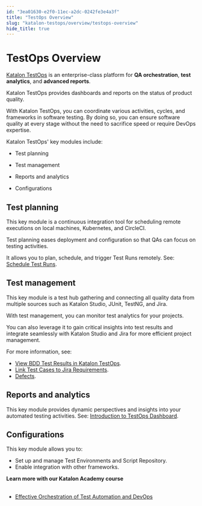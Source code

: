 ```yaml
---
id: "3ea01630-e2f0-11ec-a2dc-0242fe3e4a3f"
title: "TestOps Overview"
slug: "katalon-testops/overview/testops-overview"
hide_title: true
---
```


# <a id="id" class="anchor_top_offset"/><a id="ariaid-title1" class="anchor_top_offset"/>TestOps Overview

<p xmlns="http://www.w3.org/1999/xhtml" className="p"><a className="xref j-external-link" href="https://testops.katalon.io/home" target="_blank">Katalon TestOps</a> is   an enterprise-class platform for <strong className="ph b">QA orchestration</strong>,   <strong className="ph b">test analytics</strong>, and <strong className="ph b">advanced     reports</strong>.</p> 
<p xmlns="http://www.w3.org/1999/xhtml" className="p">Katalon TestOps provides dashboards and reports on the status of   product quality.</p> 
<p xmlns="http://www.w3.org/1999/xhtml" className="p">With Katalon TestOps, you can coordinate various activities,   cycles, and frameworks in software testing. By doing so, you can   ensure software quality at every stage without the need to   sacrifice speed or require DevOps expertise.</p> 
<div xmlns="http://www.w3.org/1999/xhtml" className="p">Katalon TestOps' key modules include:<ul className="ul"><li className="li"><p className="p">Test planning</p></li><li className="li"><p className="p">Test management</p></li><li className="li"><p className="p">Reports and analytics</p></li><li className="li"><p className="p">Configurations</p></li></ul></div>
    

## <a id="id_1" class="anchor_top_offset"/>Test planning

    
      
<p xmlns="http://www.w3.org/1999/xhtml" className="p">This key module is a continuous integration tool for scheduling   remote executions on local machines, Kubernetes, and CircleCI.</p> 
      
<p xmlns="http://www.w3.org/1999/xhtml" className="p">Test planning eases deployment and configuration so that QAs can   focus on testing activities.</p> 
      
<p xmlns="http://www.w3.org/1999/xhtml" className="p">It allows you to plan, schedule, and trigger Test Runs remotely.   See: <a className="xref" href="/docs/katalon-testops/test-planning/schedules/schedule-test-runs">Schedule     Test Runs</a>.</p> 
    
  
    

## <a id="id_2" class="anchor_top_offset"/>Test management

    
      
<p xmlns="http://www.w3.org/1999/xhtml" className="p">This key module is a test hub gathering and connecting all   quality data from multiple sources such as Katalon Studio, JUnit,   TestNG, and Jira.</p> 
      
<p xmlns="http://www.w3.org/1999/xhtml" className="p">With test management, you can monitor test analytics for your   projects.</p> 
      
<p xmlns="http://www.w3.org/1999/xhtml" className="p">You can also leverage it to gain critical insights into test   results and integrate seamlessly with Katalon Studio and Jira for   more efficient project management.</p> 
      
<p xmlns="http://www.w3.org/1999/xhtml" className="p">For more information, see:</p> 
      
<ul xmlns="http://www.w3.org/1999/xhtml" className="ul">   <li className="li">     <a className="xref" href="/docs/katalon-testops/test-management/view-bdd-test-results">View       BDD Test Results in Katalon TestOps</a>.</li>   <li className="li">     <a className="xref" href="/docs/katalon-testops/test-management/link-test-cases-to-jira-requirements">Link       Test Cases to Jira Requirements</a>.</li>   <li className="li">     <a className="xref" href="/docs/katalon-testops/test-management/link-test-runs-to-jira-defects">Defects</a>.</li> </ul> 
    
  
    

## <a id="id_3" class="anchor_top_offset"/>Reports and analytics

    
      
<p xmlns="http://www.w3.org/1999/xhtml" className="p">This key module provides dynamic perspectives and insights into   your automated testing activities. See: <a className="xref" href="/docs/katalon-testops/reporting/view-testops-dashboard/testops-dashboard-overview">Introduction     to TestOps Dashboard</a>.</p> 
    
  

## <a id="id_4" class="anchor_top_offset"/>Configurations

<p xmlns="http://www.w3.org/1999/xhtml" className="p">This key module allows you to:</p> 
<ul xmlns="http://www.w3.org/1999/xhtml" className="ul"><li className="li">Set up and manage Test Environments and Script Repository. </li><li className="li">Enable integration with other frameworks.<p className="p" /></li></ul> 
<nav xmlns="http://www.w3.org/1999/xhtml" role="navigation" className="related-links"><div className="linklist"><strong>Learn more with our Katalon Academy course</strong><br /><br /><ul className="linklist"><li className="linklist"><a className="link" href="#" target="_blank">Effective Orchestration of Test Automation and DevOps</a></li></ul></div></nav> 
